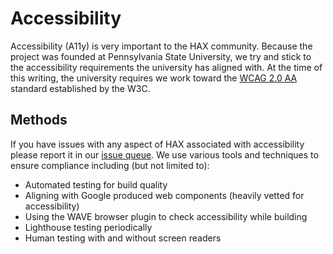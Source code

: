 # Accessibility
Accessibility (A11y) is very important to the HAX community. Because the project was founded at Pennsylvania State University, we try and stick to the accessibility requirements the university has aligned with. At the time of this writing, the university requires we work toward the [WCAG 2.0 AA](https://www.w3.org/TR/WCAG20/) standard established by the W3C.

## Methods
If you have issues with any aspect of HAX associated with accessibility please report it in our [issue queue](https://github.com/elmsln/haxcms/issues). We use various tools and techniques to ensure compliance including (but not limited to):
- Automated testing for build quality
- Aligning with Google produced web components (heavily vetted for accessibility)
- Using the WAVE browser plugin to check accessibility while building
- Lighthouse testing periodically
- Human testing with and without screen readers
